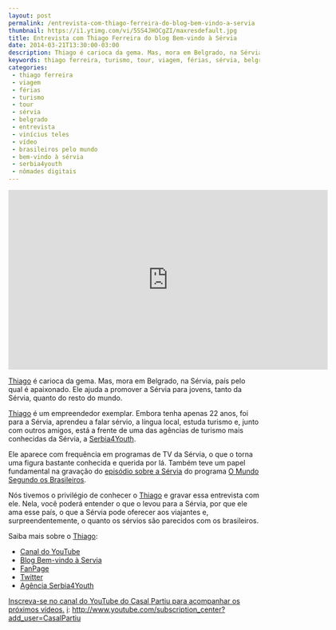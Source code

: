 ```yaml
---
layout: post
permalink: /entrevista-com-thiago-ferreira-do-blog-bem-vindo-a-servia
thumbnail: https://i1.ytimg.com/vi/5SS4JHOCgZI/maxresdefault.jpg
title: Entrevista com Thiago Ferreira do blog Bem-vindo à Sérvia
date: 2014-03-21T13:30:00-03:00
description: Thiago é carioca da gema. Mas, mora em Belgrado, na Sérvia, país pelo qual é apaixonado. Conheça a história dele.
keywords: thiago ferreira, turismo, tour, viagem, férias, sérvia, belgrado, entrevista, vinícius teles, vídeo, brasileiros pelo mundo, bem-vindo à sérvia, serbia4youth, nômades digitais
categories:
 - thiago ferreira
 - viagem
 - férias
 - turismo
 - tour
 - sérvia
 - belgrado
 - entrevista
 - vinícius teles
 - vídeo
 - brasileiros pelo mundo
 - bem-vindo à sérvia
 - serbia4youth
 - nômades digitais
---
```

<div class="center">
<iframe width="640" height="360" src="http://www.youtube.com/embed/5SS4JHOCgZI" frameborder="0" allowfullscreen></iframe>
</div>

[Thiago][t] é carioca da gema. Mas, mora em Belgrado, na Sérvia, país pelo qual é apaixonado. Ele ajuda a promover a Sérvia para jovens, tanto da Sérvia, quanto do resto do mundo.

[Thiago][t] é um empreendedor exemplar. Embora tenha apenas 22 anos, foi para a Sérvia, aprendeu a falar sérvio, a língua local, estuda turismo e, junto com outros amigos, está a frente de uma das agências de turismo mais conhecidas da Sérvia, a [Serbia4Youth][s4]. 

Ele aparece com frequência em programas de TV da Sérvia, o que o torna uma figura bastante conhecida e querida por lá. Também teve um papel fundamental na gravação do [episódio sobre a Sérvia][es] do programa [O Mundo Segundo os Brasileiros][os].

Nós tivemos o privilégio de conhecer o [Thiago][t] e gravar essa entrevista com ele. Nela, você poderá entender o que o levou para a Sérvia, por que ele ama esse país, o que a Sérvia pode oferecer aos viajantes e, surpreendentemente, o quanto os sérvios são parecidos com os brasileiros.

Saiba mais sobre o [Thiago][t]:

* [Canal do YouTube][cy]
* [Blog Bem-vindo à Servia][bs]
* [FanPage][fp]
* [Twitter][tw]
* [Agência Serbia4Youth][s4]

[Inscreva-se no canal do YouTube do Casal Partiu para acompanhar os próximos vídeos.][i] 
[i]: http://www.youtube.com/subscription_center?add_user=CasalPartiu

[i]:     http://www.youtube.com/subscription_center?add_user=CasalPartiu
[t]:     https://www.facebook.com/thiagoldcf
[s4]:    http://www.serbia4youth.org/
[es]:    https://www.youtube.com/watch?v=dEPzxbEh0EA
[os]:    https://www.youtube.com/user/OMundo2osBrasileiros
[cy]:    https://www.youtube.com/user/ThiagodeGesso
[bs]:    http://www.bemvindoaservia.com/
[fp]:    https://www.facebook.com/bemvindoaservia
[tw]:    https://twitter.com/bemvindoaservia